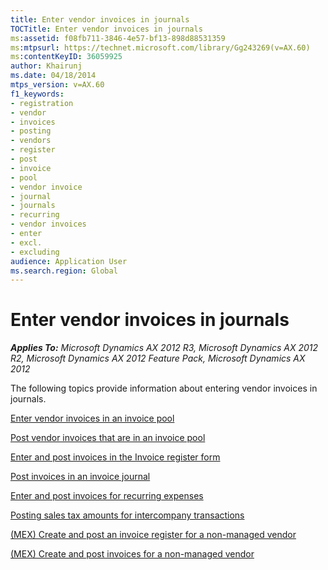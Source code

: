 ```yaml
---
title: Enter vendor invoices in journals
TOCTitle: Enter vendor invoices in journals
ms:assetid: f08fb711-3846-4e57-bf13-898d88531359
ms:mtpsurl: https://technet.microsoft.com/library/Gg243269(v=AX.60)
ms:contentKeyID: 36059925
author: Khairunj
ms.date: 04/18/2014
mtps_version: v=AX.60
f1_keywords:
- registration
- vendor
- invoices
- posting
- vendors
- register
- post
- invoice
- pool
- vendor invoice
- journal
- journals
- recurring
- vendor invoices
- enter
- excl.
- excluding
audience: Application User
ms.search.region: Global
---
```


# Enter vendor invoices in journals 


_**Applies To:** Microsoft Dynamics AX 2012 R3, Microsoft Dynamics AX 2012 R2, Microsoft Dynamics AX 2012 Feature Pack, Microsoft Dynamics AX 2012_

The following topics provide information about entering vendor invoices in journals.

[Enter vendor invoices in an invoice pool](enter-vendor-invoices-in-an-invoice-pool.md)

[Post vendor invoices that are in an invoice pool](post-vendor-invoices-that-are-in-an-invoice-pool.md)

[Enter and post invoices in the Invoice register form](enter-and-post-invoices-in-the-invoice-register-form.md)

[Post invoices in an invoice journal](post-invoices-in-an-invoice-journal.md)

[Enter and post invoices for recurring expenses](enter-and-post-invoices-for-recurring-expenses.md)

[Posting sales tax amounts for intercompany transactions](posting-sales-tax-amounts-for-intercompany-transactions.md)

[(MEX) Create and post an invoice register for a non-managed vendor](mex-create-and-post-an-invoice-register-for-a-non-managed-vendor.md)

[(MEX) Create and post invoices for a non-managed vendor](mex-create-and-post-invoices-for-a-non-managed-vendor.md)

  


